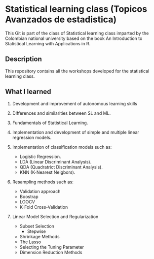 # Statistical learning class (Topicos Avanzados de estadistica)

This Git is part of the class of Statistical learning class imparted by the Colombian national university based on the book An Introduction to Statistical Learning with Applications in R.

## Description

This repository contains all the workshops developed for the statistical learning class.


## What I learned

1. Development and improvement of autonomous learning skills

2. Differences and similarities between SL and ML. 

3. Fundamentals of Statistical Learning.

4. Implementation and development of simple and multiple linear regression models.

5. Implementation of classification models such as:

    - Logistic Regression.
    - LDA (Linear Discriminant Analysis).
    - QDA (Quadratrict Discriminant Analysis).
    - KNN (K-Nearest Neigbors).

6. Resampling methods such as:

   - Validation approach
   - Boostrap
   - LOOCV
   - K-Fold Cross-Validation

7. Linear Model Selection and Regularization

   - Subset Selection
     - Stepwise
   - Shrinkage Methods
   - The Lasso
   - Selecting the Tuning Parameter
   - Dimension Reduction Methods
